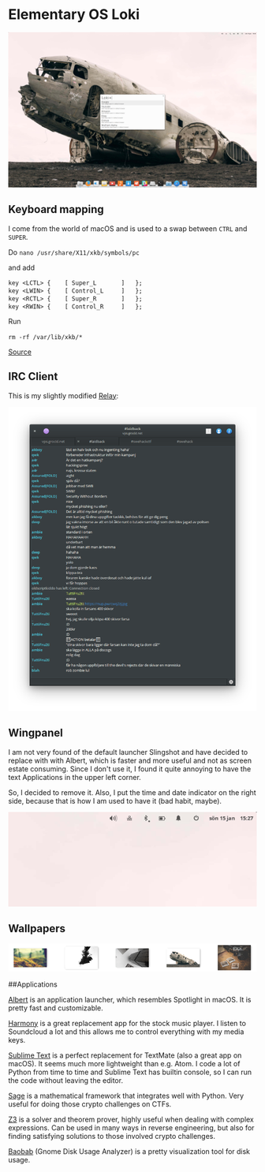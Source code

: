 # Elementary OS Loki

![screen](imgs/lokip.png)

## Keyboard mapping
I come from the world of macOS and is used to a swap between `CTRL` and `SUPER`.

Do `nano /usr/share/X11/xkb/symbols/pc`

and add

```
key <LCTL> {    [ Super_L       ]   };
key <LWIN> {    [ Control_L     ]   };
key <RCTL> {    [ Super_R       ]   };
key <RWIN> {    [ Control_R     ]   };
```

Run

`rm -rf /var/lib/xkb/*`

[Source](http://askubuntu.com/questions/131900/how-do-i-switch-the-command-key-and-control-key-on-a-macbook-pro)

## IRC Client

This is my slightly modified [Relay](https://github.com/grocid/relay2):

![irc](imgs/irc.png)

## Wingpanel

I am not very found of the default launcher Slingshot and have decided to replace with with Albert, which is faster and more useful and not as screen estate consuming. Since I don't use it, I found it quite annoying to have the text Applications in the upper left corner.

So, I decided to remove it. Also, I put the time and date indicator on the right side, because that is how I am used to have it (bad habit, maybe).

![wallpapers](imgs/wingpanel.png)

## Wallpapers

![wallpapers](imgs/walls.png)

##Applications

[Albert](https://github.com/albertlauncher/albert) is an application launcher, which resembles Spotlight in macOS. It is pretty fast and customizable.

[Harmony](http://getharmony.xyz/) is a great replacement app for the stock music player. I listen to Soundcloud a lot and this allows me to control everything with my media keys.

[Sublime Text](https://www.sublimetext.com/) is a perfect replacement for TextMate (also a great app on macOS). It seems much more lightweight than e.g. Atom. I code a lot of Python from time to time and Sublime Text has builtin console, so I can run the code without leaving the editor.

[Sage](http://www.sagemath.org/) is a mathematical framework that integrates well with Python. Very useful for doing those crypto challenges on CTFs.

[Z3](https://github.com/Z3Prover/z3) is a solver and theorem prover, highly useful when dealing with complex expressions. Can be used in many ways in reverse engineering, but also for finding satisfying solutions to those involved crypto challenges.

[Baobab](https://wiki.gnome.org/Apps/Baobab) (Gnome Disk Usage Analyzer) is a pretty visualization tool for disk usage. 

